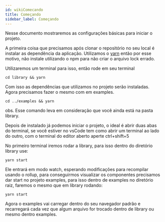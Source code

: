 ```yaml
---
id: wikiComecando
title: Começando
sidebar_label: Começando
---
```


Nesse documento mostraremos as configurações básicas para iniciar o projeto.

A primeira coisa que precisamos após clonar o repositório no seu local é instalar as dependência da aplicação. Utilizamos o [yarn](https://www.npmjs.com/package/yarn) então por esse motivo, não instale utilizando o npm para não criar o arquivo lock errado.

Utilizaremos um terminal para isso, então rode em seu terminal

```
cd library && yarn
```

Com isso as dependências que utilizamos no projeto serão instaladas. Agora precisamos fazer o mesmo com em examples.

```
cd ../examples && yarn
```

obs. Esse comando leva em consideração que você ainda está na pasta library.

Depois de instalado já podemos iniciar o projeto, o ideal é abrir duas abas do terminal, se você estiver no vsCode tem como abrir um terminal ao lado do outro, com o terminal do editor aberto aperte ctrl+shift+5

No primeiro terminal iremos rodar a library, para isso dentro do diretório library use:

```
yarn start
```

Ele entrará em modo watch, esperando modificações para recompilar usando o rollup, para conseguirmos visualizar os componentes precisamos dar start no projeto examples, para isso dentro de examples no diretório raiz, faremos o mesmo que em library rodando:

```
yarn start
```

Agora o examples vai carregar dentro do seu navegador padrão e recarregará cada vez que algum arquivo for trocado dentro de library ou mesmo dentro examples.
